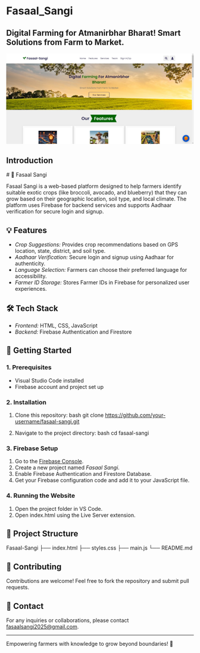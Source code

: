# Fasaal_Sangi
 

<h2>Digital Farming for Atmanirbhar Bharat!
Smart Solutions from Farm to Market.</h2>
<img src="all_image/WhatsApp Image 2025-02-21 at 23.29.55_3561072c.jpg">
<h2>Introduction</h2>
# 🌱 Fasaal Sangi

Fasaal Sangi is a web-based platform designed to help farmers identify suitable exotic crops (like broccoli, avocado, and blueberry) that they can grow based on their geographic location, soil type, and local climate. The platform uses Firebase for backend services and supports Aadhaar verification for secure login and signup.

## 💡 Features
- *Crop Suggestions:* Provides crop recommendations based on GPS location, state, district, and soil type.
- *Aadhaar Verification:* Secure login and signup using Aadhaar for authenticity.
- *Language Selection:* Farmers can choose their preferred language for accessibility.
- *Farmer ID Storage:* Stores Farmer IDs in Firebase for personalized user experiences.

## 🛠 Tech Stack
- *Frontend:* HTML, CSS, JavaScript
- *Backend:* Firebase Authentication and Firestore

## 🚀 Getting Started

### 1. Prerequisites
- Visual Studio Code installed
- Firebase account and project set up

### 2. Installation
1. Clone this repository:
   bash
   git clone https://github.com/your-username/fasaal-sangi.git
   
2. Navigate to the project directory:
   bash
   cd fasaal-sangi
   

### 3. Firebase Setup
1. Go to the [Firebase Console](https://console.firebase.google.com/).
2. Create a new project named *Fasaal Sangi*.
3. Enable Firebase Authentication and Firestore Database.
4. Get your Firebase configuration code and add it to your JavaScript file.

### 4. Running the Website
1. Open the project folder in VS Code.
2. Open index.html using the Live Server extension.

## 📁 Project Structure

Fasaal-Sangi
├── index.html
├── styles.css
├── main.js
└── README.md


## 🤝 Contributing
Contributions are welcome! Feel free to fork the repository and submit pull requests.

## 📧 Contact
For any inquiries or collaborations, please contact fasaalsangi2025@gmail.com.

---

Empowering farmers with knowledge to grow beyond boundaries! 🌱


